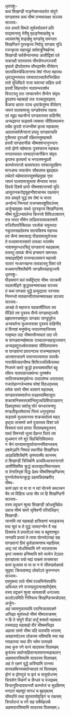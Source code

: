 धृतराष्ट्रः-  
कथं शिखण्डी गाङ्गेयमभ्यवर्तत संयुगे  
पाण्डवाश्च कथं भीष्मं तन्ममाचक्ष्व सञ्जय  
सञ्जयः-  
ततः प्रभाते विमले सूर्यस्योदयनं प्रति  
वाद्यमानासु भेरीषु मृदङ्गेष्वाहतेषु च  
ध्मायमानेषु शङ्खेषु पाण्डरेषु समन्ततः  
शिखण्डिनं पुरस्कृत्य निर्ययुः पाण्डवा युधि  
रजन्कृत्वा महाव्यूहं सर्वशत्रुनिबर्हणम्  
शिखण्डी सर्वसैन्यानामग्र आसीद्विशां पते  
चक्ररक्षौ ततस्तस्य भीमसेनधनञ्जयौ  
पृष्ठतो द्रौपदेयाश्च सौभद्रश्चैव वीर्यवान्  
सात्यकिश्चेकितानश्च तेषां गोप्ता महारथः  
धृष्टद्युम्नस्ततः पश्चात्पाञ्चालैरभिरक्षितः  
ततो युधिष्ठिरो राजा यमाभ्यां सहितः प्रभो  
प्रययौ सिंहनादेन नादयन्भरतर्षभ  
विराटस्तु ततः पश्चात्स्वेन सैन्येन संवृतः  
द्रुपदश्च महाबाहो ततः पञ्चादुपाद्रवत्  
केकया भ्रातरः पञ्च धृष्टकेतुश्च वीर्यवान्  
जघनं पालयामासुः पाण्डवेयश्च राक्षसः  
एवं व्यूह्य महत्सैन्यं पाण्डवास्तव वाहिनीम्  
अभ्यद्रवन्त सङ्ग्रामे त्यक्त्वा जीवितमात्मनः  
तथैव कुरवो राजन्भीष्मं कृत्वा महाबलम्  
अग्रतस्सर्वसैन्यानां प्रययुः पाण्डवान्प्रति  
पुत्रैस्तव दुराधर्षो रक्षितस्सुमहाबलैः  
प्रययौ पाण्डवानीकं भीष्मश्शन्तनुनन्दनः  
ततो द्रोणो महेष्वासः पुत्रश्चास्य महाबलः  
भगदत्तस्ततः पश्चाद्गजानीकेन संवृतः  
कृपश्च कृतवर्मा च भगदत्तमनुव्रतौ  
काम्भोजराजो बलवांस्ततः पश्चात्सुदक्षिणः  
मागधश्च जयत्सेनः सौबलश्च बृहद्बलः  
तथेतरे महेष्वासास्सुशर्मप्रमुखा नृपाः  
जघनं पालयामासुस्तव सैन्यस्य भारत  
दिवसे दिशमे प्राप्ते भीष्मश्शान्तनवो युधि  
आसुरानकरोद्व्यूहान्पैशाचानथ राक्षसान्  
ततः प्रववृते युद्धं तव तेषां च भारत  
अन्योन्यं निघ्नतां राजन्यमराष्ट्रविवर्धनम्  
अर्जुनप्रमुखाः पार्थाः पुरस्कृत्य शिखण्डिनम्  
भीष्मं युद्धेऽभ्यवर्तन्त किरन्तो विविधाञ्शरान्  
तत्र भारत भीमेन ताडितास्तावकाश्शरैः  
रुधिरौघपरिक्लिन्नाः परलोकं ययुस्तदा  
नकुलस्सहदेवश्च सात्यकिश्च महारथः  
तव सैन्यं समासाद्य पीडयामासुरोजसा  
ते वध्यामानास्समरे तावका भरतर्षभ  
नाशक्नुवन्धारयितुं पाण्डवानां महद्बलम्  
ततस्तु तावकं सैन्यं हन्यमानं समन्ततः  
सम्प्राद्रवद्दिशो राजन्काल्यमानं महारथैः  
त्रातारं नाध्यगच्छन्त तावकास्तु विशां पते  
वध्यमानाश्शितैर्बाणैः पाण्डवैस्सहसृञ्जयैः  
धृतराष्ट्रः-  
पीड्यमानं बलं पार्थैर्दृष्ट्वा भीष्मः पराक्रमी  
यदकार्षीद्रणे क्रुद्धस्तन्ममाचक्ष्व सञ्जय  
तं कथं पाण्डवा युद्धे प्रत्युद्याताः परन्तपाः  
निघ्नन्तो मामकान्वीरांस्तन्ममाचक्ष्व सञ्जय  
सञ्जयः-  
आचक्षे ते महाराज यदकार्षीत्पिता तव  
पीडिते तव पुत्रस्य सैन्ये पाण्डवसृञ्जयैः  
प्रहृष्टमनसश्शूराः पाण्डवाः पाण्डुपूर्वज  
अभ्यवर्तन्त युध्यन्तस्तव पुत्रस्य वाहिनीम्  
तं विनाशं मनुष्येन्द्र नरवारणवाजिनाम्  
नामृष्यत तदा भीष्मस्सैन्यघातं तदा परैः  
स पाणडवान्महेष्वासः पञ्चालान्सहसृञ्जयान्  
अभ्यद्रवद्दुराधर्षस्त्यक्त्वा जीवितमात्मनः  
स पाण्डवानां प्रवरान्पञ्च राजन्महारथान्  
आत्तशस्त्रान्रणे यत्तान्वारयामास सायकैः  
नाराचैर्वत्सदन्तैश्च शितैरञ्जलिकैस्तथा  
निजघ्ने समरे क्रुद्धो हस्त्यश्वममितं बहु  
रथिनः पातयन्राजन्रथेभ्यः पुरुषर्षभ  
सादिनश्चाश्वपृष्ठेभ्यः पादातांश्च धरातलात्  
गजारोहान्गजेभ्यश्च परेषां विदधद्भयम्  
तमेकं समरे भीष्मं चरमाणं महारथम्  
पाण्डवास्समवर्तन्त वज्रहस्तमिवासुराः  
शक्राशनिसमस्पर्शान्विमुञ्चन्निशिताञ्छरान्  
दिक्ष्वदृश्यत सर्वासु घोरं सन्धारयन्वपुः  
मण्डलीकृतमेवास्य नित्यं धनुरदृश्यत  
सङ्ग्रामे युध्यमानस्य शक्रचापोपमं महत्  
दृष्ट्वा तत्समरे कर्म पुत्रास्तव विशां पते  
विस्मायं परमं प्राप्ताः पितामहमपूजयन्  
पार्था विमनसो भूत्वा प्रैक्षन्त पितरं तव  
युध्यमानं रणे शूरं विप्रचित्तिमिवामराः  
न चैनं वारयामासुर्व्यात्ताननमिवान्तकम्  
दशमेऽहनि निष्पन्नं रथानीकं शिखण्डिनः  
अदहन्निशितैर्बाणैः कृष्णवर्त्मेव काननम्  
तं शिखण्डी त्रिभिर्बाणैः प्रत्यविध्यत्स्तनान्तरे  
आशीविषमिव क्रुद्धं कालसृष्टमिवान्तकम्  
स तेनातिभृशं विद्धः प्रेक्ष्य भीष्मश्शिखण्डिनम्  
पुनर्नालोकयत्क्रुद्धः प्रहसन्निदमब्रवीत्  
भीष्मः-  
कामं प्रहर वा मा वा न त्वां योत्स्ये कथञ्चन  
यैव त्वं विहिता धात्रा सैव त्वं हि शिखण्डिनी  
सञ्जयः-  
तस्य तद्वचनं श्रुत्वा शिखण्डी क्रोधमूर्च्छितः  
उवाच भीष्मं समरे सृक्विणी परिसंलिहन्  
शिखण्डी-  
जानामि त्वां महाबाहो क्षत्रियाणां भयङ्करम्  
मया श्रुतं च ते युद्धं जामदग्न्येन वै सह  
दिव्यश्च ते प्रभावोऽयं मया च बहुशश्श्रुतः  
जनन्नपि प्रभावं ते त्वया योत्स्येऽम्यहं सह  
पाण्डवानां प्रियं कुर्वन्नात्मनश्च महाप्रियम्  
अद्य त्वां योधयिष्यामि रणे भारतसत्तम  
कृपां त्यक्त्वा हनिष्यामि शपे सत्येन तेऽग्रतः  
एतज्ज्ञात्वा वचो मह्यं यत्क्षमं तत्समाचर  
कामं युध्यस्व वा मा वा न मे जीवन्प्रमोक्ष्यसे  
सुदृष्टः क्रियतामद्य लोकोऽयं कुरुनन्दन  
सञ्जयः-  
एवमुक्त्वा ततो भीष्मं पञ्चभिर्नतपर्वभिः  
अविध्यत रणे राजन्प्रतुदन्वाक्छरैर्भृशम्  
तस्य तद्वचनं श्रुत्वा सव्यसाची धनञ्जयः  
कालोऽयमिति निश्चित्य शिखण्डिनमचोदयत्  
अर्जुनः-  
अहं त्वामनुयास्यामि परान्वित्रासयन्रणे  
अभिद्रव सुसंरब्धो भीष्मं भीमपराक्रमम्  
न हि ते संयुगे पीडां कर्तुं शक्ताो महाबलाः  
तस्मादद्य महाबाहो वीरं भीष्ममभिद्रव  
अहत्वा समरे भीष्म यदि यास्यसि भारतम्  
अवहास्योऽस्य लोकस्य भविष्यसि मया सह  
नापहास्या यथा वीर भवेम परमाहवे  
तथा कुरु रणे यत्नं सादयस्व पितामहम्  
कुरूंश्च सर्वान्सहितान्यतमानान्महाबलान्  
अहमावारयिष्यामि सादयस्व पितामहम्  
अहं ते रक्षणं युद्धे करिष्यामि परन्तप  
वारयन्रथिनस्सर्वान्सादयं त्वं पितामहम्  
द्रोणं च द्रोणपुत्रं च कृपं च ससुयोधनम्  
चित्रसेनं विकर्णं च सैन्धवं च यजद्रथम्  
विन्दानुविन्दावावन्त्यौ काम्भोजं च सुदक्षिणम्  
भगदत्तं महाशूरं मागधं च बृहद्बलम्  
सौमदत्तिं तथा शूरमार्श्यशृङ्गिं च राक्षसम्  
त्रिगर्तराजं च रणे सह सर्वैर्महारथैः  
अहमावारयिष्यामि सादयस्व पितामहम्॥  
